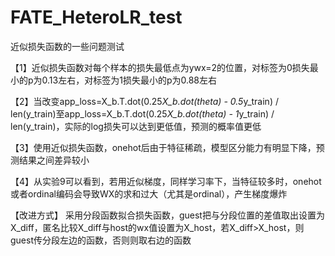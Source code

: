 # FATE_HeteroLR_test
近似损失函数的一些问题测试

【1】近似损失函数对每个样本的损失最低点为ywx=2的位置，对标签为0损失最小的p为0.13左右，对标签为1损失最小的p为0.88左右

【2】当改变app_loss=X_b.T.dot(0.25*X_b.dot(theta) - 0.5*y_train) / len(y_train)至app_loss=X_b.T.dot(0.25*X_b.dot(theta) - 1*y_train) / len(y_train)，实际的log损失可以达到更低值，预测的概率值更低

【3】使用近似损失函数，onehot后由于特征稀疏，模型区分能力有明显下降，预测结果之间差异较小

【4】从实验9可以看到，若用近似梯度，同样学习率下，当特征较多时，onehot或者ordinal编码会导致WX的求和过大（尤其是ordinal），产生梯度爆炸

【改进方式】
采用分段函数拟合损失函数，guest把与分段位置的差值取出设置为X_diff，匿名比较X_diff与host的wx值设置为X_host，若X_diff>X_host，则guest传分段左边的函数，否则则取右边的函数
